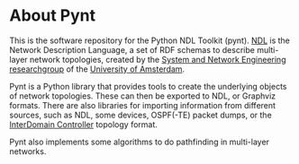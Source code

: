 About Pynt
==========

This is the software repository for the Python NDL Toolkit (pynt).
[NDL](http://www.science.uva.nl/research/sne/ndl/) is the Network Description Language, a set of RDF schemas to describe multi-layer network topologies, created by the [System and Network Engineering researchgroup](http://www.science.uva.nl/research/sne/) of the [University of Amsterdam](http://www.uva.nl/).

Pynt is a Python library that provides tools to create the underlying objects of network topologies. These can then be exported to NDL, or Graphviz formats.
There are also libraries for importing information from different sources, such as NDL, some devices, OSPF(-TE) packet dumps, or the [InterDomain Controller](http://www.controlplane.net/) topology format.

Pynt also implements some algorithms to do pathfinding in multi-layer networks.
